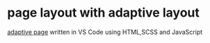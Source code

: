 # page layout with adaptive layout
[adaptive page](https://alisays22.github.io/adaptive-website/) written in VS Code using HTML,SCSS and JavaScript

